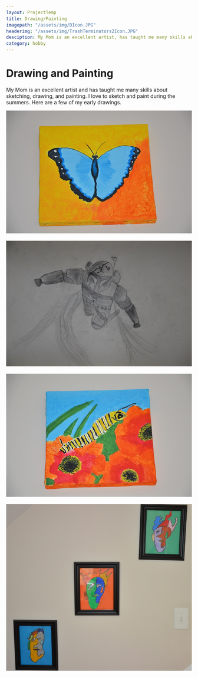 ```yaml
---
layout: ProjectTemp
title: Drawing/Painting
imagepath: "/assets/img/DIcon.JPG"
headerimg: "/assets/img/TrashTerminators2Icon.JPG"
desciption: My Mom is an excellent artist, has taught me many skills about sketching, drawing, and painting. I love to sketch and paint during the summers. Here are a few of my early creations.
category: hobby
---
```


<h1 class="HobbyTitle">Drawing and Painting</h1>
<div id="DrawingPint">
<p>My Mom is an excellent artist and has taught me many skills about sketching, drawing, and painting. I love to sketch and paint during the summers. Here are a few of my early drawings.</p>
<img src="/assets/img/DP1.jpg"><br><br>
<img src="/assets/img/DP2.jpg"><br><br>
<img src="/assets/img/DP3.jpg"><br><br>
<img src="/assets/img/DP4.jpg">
</div>
